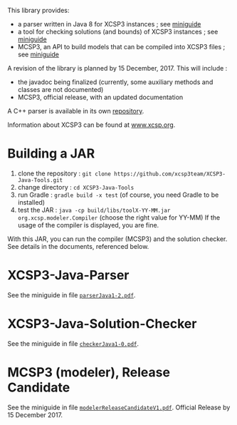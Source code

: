 This library provides:
  * a parser written in Java 8 for XCSP3 instances ; see [miniguide](doc/parserJava1-2.pdf)
  * a tool for checking solutions (and bounds) of XCSP3 instances ; see [miniguide](doc/checkerJava1-0.pdf) 
  * MCSP3, an API to build models that can be compiled into XCSP3 files ; see [miniguide](doc/modelerReleaseCandidateV1.pdf)


A revision of the library is planned by 15 December, 2017. This will include :
  * the javadoc being finalized (currently, some auxiliary methods and classes are not documented)
  * MCSP3, official release, with an updated documentation 

A C++ parser is available in its own [repository](https://github.com/xcsp3team/XCSP3-CPP-Parser).

Information about XCSP3 can be found at www.xcsp.org.

# Building a JAR

1. clone the repository : `git clone https://github.com/xcsp3team/XCSP3-Java-Tools.git`
2. change directory : `cd XCSP3-Java-Tools`
3. run Gradle : `gradle build -x test`  (of course, you need Gradle to be installed)
4. test the JAR : `java -cp build/libs/toolX-YY-MM.jar org.xcsp.modeler.Compiler` (choose the right value for YY-MM)
If the usage of the compiler is displayed, you are fine. 

With this JAR, you can run the compiler (MCSP3) and the solution checker. 
See details in the documents, referenced below. 

# XCSP3-Java-Parser

See the miniguide in file [`parserJava1-2.pdf`](doc/parserJava1-2.pdf).

# XCSP3-Java-Solution-Checker

See the miniguide in file [`checkerJava1-0.pdf`](doc/checkerJava1-0.pdf).

# MCSP3 (modeler), Release Candidate

See the miniguide in file [`modelerReleaseCandidateV1.pdf`](doc/modelerReleaseCandidateV1.pdf). Official Release by 15 December 2017.
